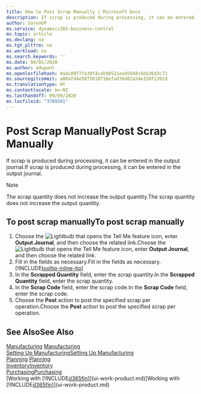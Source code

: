 ```yaml
---
title: How to Post Scrap Manually | Microsoft Docs
description: If scrap is produced during processing, it can be entered in the output journal. Note that the scrap quantity does not increase the output quantity.
author: SorenGP
ms.service: dynamics365-business-central
ms.topic: article
ms.devlang: na
ms.tgt_pltfrm: na
ms.workload: na
ms.search.keywords: ''
ms.date: 04/01/2020
ms.author: edupont
ms.openlocfilehash: 0adc08f7fa30f4ceb88531ea45948c6da36d3c72
ms.sourcegitcommit: a80afd4e5075018716efad76d82a54e158f1392d
ms.translationtype: HT
ms.contentlocale: en-NZ
ms.lasthandoff: 09/09/2020
ms.locfileid: "3789341"
---
```

# <a name="post-scrap-manually"></a><span data-ttu-id="7673c-104">Post Scrap Manually</span><span class="sxs-lookup"><span data-stu-id="7673c-104">Post Scrap Manually</span></span>
<span data-ttu-id="7673c-105">If scrap is produced during processing, it can be entered in the output journal.</span><span class="sxs-lookup"><span data-stu-id="7673c-105">If scrap is produced during processing, it can be entered in the output journal.</span></span> 

> [!NOTE]
> <span data-ttu-id="7673c-106">The scrap quantity does not increase the output quantity.</span><span class="sxs-lookup"><span data-stu-id="7673c-106">The scrap quantity does not increase the output quantity.</span></span>  

## <a name="to-post-scrap-manually"></a><span data-ttu-id="7673c-107">To post scrap manually</span><span class="sxs-lookup"><span data-stu-id="7673c-107">To post scrap manually</span></span>  
1. <span data-ttu-id="7673c-108">Choose the ![Lightbulb that opens the Tell Me feature](media/ui-search/search_small.png "Tell me what you want to do") icon, enter **Output Journal**, and then choose the related link.</span><span class="sxs-lookup"><span data-stu-id="7673c-108">Choose the ![Lightbulb that opens the Tell Me feature](media/ui-search/search_small.png "Tell me what you want to do") icon, enter **Output Journal**, and then choose the related link.</span></span>  
2. <span data-ttu-id="7673c-109">Fill in the fields as necessary.</span><span class="sxs-lookup"><span data-stu-id="7673c-109">Fill in the fields as necessary.</span></span> [!INCLUDE[tooltip-inline-tip](includes/tooltip-inline-tip_md.md)]  
3. <span data-ttu-id="7673c-110">In the **Scrapped Quantity** field, enter the scrap quantity.</span><span class="sxs-lookup"><span data-stu-id="7673c-110">In the **Scrapped Quantity** field, enter the scrap quantity.</span></span>  
4. <span data-ttu-id="7673c-111">In the **Scrap Code** field, enter the scrap code.</span><span class="sxs-lookup"><span data-stu-id="7673c-111">In the **Scrap Code** field, enter the scrap code.</span></span>  
5. <span data-ttu-id="7673c-112">Choose the **Post** action to post the specified scrap per operation.</span><span class="sxs-lookup"><span data-stu-id="7673c-112">Choose the **Post** action to post the specified scrap per operation.</span></span>  

## <a name="see-also"></a><span data-ttu-id="7673c-113">See Also</span><span class="sxs-lookup"><span data-stu-id="7673c-113">See Also</span></span>  
<span data-ttu-id="7673c-114">[Manufacturing](production-manage-manufacturing.md)  </span><span class="sxs-lookup"><span data-stu-id="7673c-114">[Manufacturing](production-manage-manufacturing.md)  </span></span>  
[<span data-ttu-id="7673c-115">Setting Up Manufacturing</span><span class="sxs-lookup"><span data-stu-id="7673c-115">Setting Up Manufacturing</span></span>](production-configure-production-processes.md)  
<span data-ttu-id="7673c-116">[Planning](production-planning.md)    </span><span class="sxs-lookup"><span data-stu-id="7673c-116">[Planning](production-planning.md)    </span></span>  
[<span data-ttu-id="7673c-117">Inventory</span><span class="sxs-lookup"><span data-stu-id="7673c-117">Inventory</span></span>](inventory-manage-inventory.md)  
[<span data-ttu-id="7673c-118">Purchasing</span><span class="sxs-lookup"><span data-stu-id="7673c-118">Purchasing</span></span>](purchasing-manage-purchasing.md)  
<span data-ttu-id="7673c-119">[Working with [!INCLUDE[d365fin](includes/d365fin_md.md)]](ui-work-product.md)</span><span class="sxs-lookup"><span data-stu-id="7673c-119">[Working with [!INCLUDE[d365fin](includes/d365fin_md.md)]](ui-work-product.md)</span></span>
